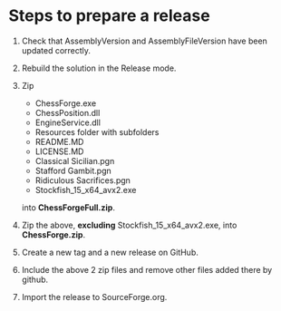 # Steps to prepare a release

1. Check that AssemblyVersion and AssemblyFileVersion have been updated correctly.
2. Rebuild the solution in the Release mode.
3. Zip 
    - ChessForge.exe
    - ChessPosition.dll 
    - EngineService.dll
    - Resources folder with subfolders
    - README.MD
    - LICENSE.MD
    - Classical Sicilian.pgn
    - Stafford Gambit.pgn
    - Ridiculous Sacrifices.pgn
    - Stockfish_15_x64_avx2.exe  
    
    into __ChessForgeFull.zip__.  
 4. Zip the above, __excluding__ Stockfish_15_x64_avx2.exe, into __ChessForge.zip__.
 5. Create a new tag and a new release on GitHub.
 6. Include the above 2 zip files and remove other files added there by github.
 7. Import the release to SourceForge.org.  
